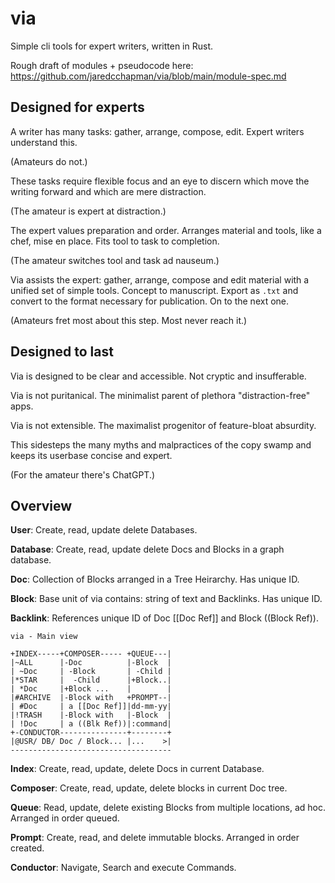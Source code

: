 # via

Simple cli tools for expert writers, written in Rust.

Rough draft of modules + pseudocode here: https://github.com/jaredcchapman/via/blob/main/module-spec.md


## Designed for experts

A writer has many tasks: gather, arrange, compose, edit. Expert writers understand this. 

(Amateurs do not.) 

These tasks require flexible focus and an eye to discern which move the writing forward and which are mere distraction.

(The amateur is expert at distraction.)

The expert values preparation and order. Arranges material and tools, like a chef, mise en place. Fits tool to task to completion. 

(The amateur switches tool and task ad nauseum.)

Via assists the expert: gather, arrange, compose and edit material with a unified set of simple tools. Concept to manuscript. Export as `.txt` and convert to the format necessary for publication. On to the next one. 

(Amateurs fret most about this step. Most never reach it.)


## Designed to last

Via is designed to be clear and accessible. Not cryptic and insufferable.

Via is not puritanical. The minimalist parent of plethora "distraction-free" apps.

Via is not extensible. The maximalist progenitor of feature-bloat absurdity.

This sidesteps the many myths and malpractices of the copy swamp and keeps its userbase concise and expert. 

(For the amateur there's ChatGPT.)


## Overview

**User**: Create, read, update delete Databases.

**Database**: Create, read, update delete Docs and Blocks in a graph database.

**Doc**: Collection of Blocks arranged in a Tree Heirarchy. Has unique ID.

**Block**: Base unit of via contains: string of text and Backlinks. Has unique ID.

**Backlink**: References unique ID of Doc [[Doc Ref]] and Block ((Block Ref)). 

```
via - Main view

+INDEX-----+COMPOSER----- +QUEUE---|
|~ALL      |-Doc          |-Block  |
| ~Doc     | -Block       | -Child |
|*STAR     |  -Child      |+Block..|
| *Doc     |+Block ...    |        |
|#ARCHIVE  |-Block with   +PROMPT--|
| #Doc     | a [[Doc Ref]]|dd-mm-yy|
|!TRASH    |-Block with   |-Block  |
| !Doc     | a ((Blk Ref))|:command|
+-CONDUCTOR---------------+--------+
|@USR/ DB/ Doc / Block... |...    >|
------------------------------------ 
``` 

**Index**: Create, read, update, delete Docs in current Database.

**Composer**: Create, read, update, delete blocks in current Doc tree.

**Queue**: Read, update, delete existing Blocks from multiple locations, ad hoc. Arranged in order queued.

**Prompt**: Create, read, and delete immutable blocks. Arranged in order created.

**Conductor**: Navigate, Search and execute Commands.
